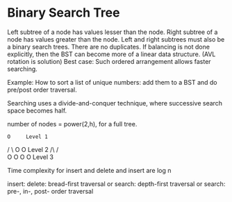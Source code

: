 # Binary Search Tree

Left subtree of a node has values lesser than the node.
Right subtree of a node has values greater than the node.
Left and right subtrees must also be a binary search trees. 
There are no duplicates.
If balancing is not done explicitly, then the BST can become more of a linear data structure. (AVL rotation is solution)
Best case: Such ordered arrangement allows faster searching.

Example: How to sort a list of unique numbers: add them to a BST and do pre/post order traversal.

Searching uses a divide-and-conquer technique, where successive search space becomes half. 

number of nodes = power(2,h), for a full tree.

    O     Level 1
   / \\
  O   O   Level 2
 /\   /\
O  O O  O Level 3

Time complexity for insert and delete and insert are log n

insert:
delete:
bread-first traversal or search:
depth-first traversal or search:
pre-, in-, post- order traversal
